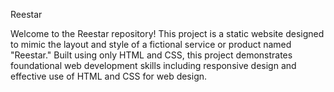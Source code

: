 Reestar

Welcome to the Reestar repository! This project is a static website designed to mimic the layout and style of a fictional service or product named "Reestar." Built using only HTML and CSS, this project demonstrates foundational web development skills including responsive design and effective use of HTML and CSS for web design.
